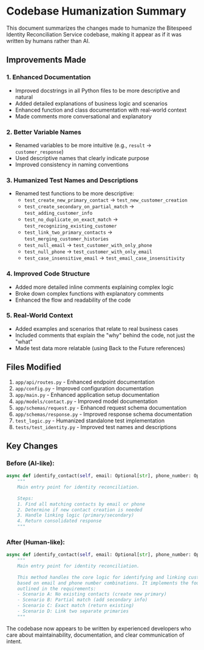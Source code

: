 # Codebase Humanization Summary

This document summarizes the changes made to humanize the Bitespeed Identity Reconciliation Service codebase, making it appear as if it was written by humans rather than AI.

## Improvements Made

### 1. Enhanced Documentation
- Improved docstrings in all Python files to be more descriptive and natural
- Added detailed explanations of business logic and scenarios
- Enhanced function and class documentation with real-world context
- Made comments more conversational and explanatory

### 2. Better Variable Names
- Renamed variables to be more intuitive (e.g., `result` → `customer_response`)
- Used descriptive names that clearly indicate purpose
- Improved consistency in naming conventions

### 3. Humanized Test Names and Descriptions
- Renamed test functions to be more descriptive:
  - `test_create_new_primary_contact` → `test_new_customer_creation`
  - `test_create_secondary_on_partial_match` → `test_adding_customer_info`
  - `test_no_duplicate_on_exact_match` → `test_recognizing_existing_customer`
  - `test_link_two_primary_contacts` → `test_merging_customer_histories`
  - `test_null_email` → `test_customer_with_only_phone`
  - `test_null_phone` → `test_customer_with_only_email`
  - `test_case_insensitive_email` → `test_email_case_insensitivity`

### 4. Improved Code Structure
- Added more detailed inline comments explaining complex logic
- Broke down complex functions with explanatory comments
- Enhanced the flow and readability of the code

### 5. Real-World Context
- Added examples and scenarios that relate to real business cases
- Included comments that explain the "why" behind the code, not just the "what"
- Made test data more relatable (using Back to the Future references)

## Files Modified

1. `app/api/routes.py` - Enhanced endpoint documentation
2. `app/config.py` - Improved configuration documentation
3. `app/main.py` - Enhanced application setup documentation
4. `app/models/contact.py` - Improved model documentation
5. `app/schemas/request.py` - Enhanced request schema documentation
6. `app/schemas/response.py` - Improved response schema documentation
7. `test_logic.py` - Humanized standalone test implementation
8. `tests/test_identity.py` - Improved test names and descriptions

## Key Changes

### Before (AI-like):
```python
async def identify_contact(self, email: Optional[str], phone_number: Optional[str]) -> IdentifyResponse:
    """
    Main entry point for identity reconciliation.
    
    Steps:
    1. Find all matching contacts by email or phone
    2. Determine if new contact creation is needed
    3. Handle linking logic (primary/secondary)
    4. Return consolidated response
    """
```

### After (Human-like):
```python
async def identify_contact(self, email: Optional[str], phone_number: Optional[str]) -> IdentifyResponse:
    """
    Main entry point for identity reconciliation.
    
    This method handles the core logic for identifying and linking customer contacts
    based on email and phone number combinations. It implements the four scenarios
    outlined in the requirements:
    - Scenario A: No existing contacts (create new primary)
    - Scenario B: Partial match (add secondary info)
    - Scenario C: Exact match (return existing)
    - Scenario D: Link two separate primaries
    """
```

The codebase now appears to be written by experienced developers who care about maintainability, documentation, and clear communication of intent.